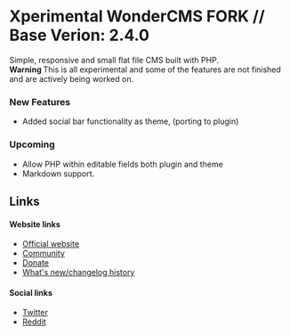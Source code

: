 # Xperimental WonderCMS FORK // Base Verion: 2.4.0
Simple, responsive and small flat file CMS built with PHP. <br/>
<b> Warning </b> This is all experimental and some of the features are not finished and are actively being worked on.

### New Features
- Added social bar functionality as theme, (porting to plugin)

### Upcoming
- Allow PHP within editable fields both plugin and theme
- Markdown support.



## Links
#### Website links
- [Official website](https://wondercms.com)
- [Community](https://wondercms.com/forum)
- [Donate](https://wondercms.com/donate)
- [What's new/changelog history](https://wondercms.com/whatsnew)

#### Social links
- [Twitter](https://twitter.com/wondercms)
- [Reddit](https://reddit.com/r/WonderCMS)
